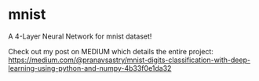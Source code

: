 # mnist
A 4-Layer Neural Network for mnist dataset!

Check out my post on MEDIUM which details the entire project: https://medium.com/@pranavsastry/mnist-digits-classification-with-deep-learning-using-python-and-numpy-4b33f0e1da32
